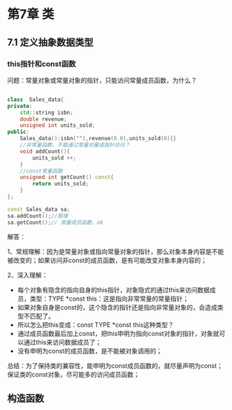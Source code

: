 # 第7章 类




## 7.1 定义抽象数据类型


### this指针和const函数

问题：常量对象或常量对象的指针，只能访问常量成员函数，为什么？


``` c++

class  Sales_data{
private:
    std::string isbn;
    double revenue;
    unsigned int units_sold;
public:
    Sales_data():isbn(""),revenue(0.0),units_sold(0){}
    //非常量函数，不能通过常量对量或指针访问？
    void addCount(){
        units_sold ++;
    }
    //const常量函数
    unsigned int getCount() const{
        return units_sold;
    }
};

const Sales_data sa;
sa.addCount();//报错
sa.getCount();// 常量成员函数，ok

```

解答：

1、常规理解：因为是常量对象或指向常量对象的指针，那么对象本身内容是不能被改变的；如果访问非const的成员函数，是有可能改变对象本身内容的；

2、深入理解：
* 每个对象有隐含的指向自身的this指针，对象隐式的通过this来访问数据成员，类型：TYPE *const this：这是指向非常常量的常量指针；
* 如果对象自身是const的，这个隐含的指针还是指向非常量对象的，会造成类型不匹配了。
* 所以怎么把this变成：const TYPE *const this这种类型？
* 通过成员函数最后加上const，把this申明为指向const对象的指针，对象就可以通过this来访问数据成员了；
* 没有申明为const的成员函数，是不能被对象调用的；

总结：为了保持类的兼容性，能申明为const成员函数的，就尽量声明为const；保证类的const对象，尽可能多的访问成员函数；



## 构造函数






